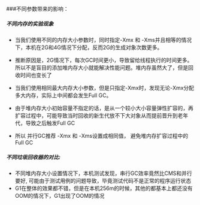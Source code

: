  ###不同参数带来的影响：
 ##### 不同内存的实验现象
  * 当我们使用不同的内存大小参数时，同时指定-Xmx 和 -Xms并且相等的情况下，本机在2G和4G情况下分配，反而2G的生成对象次数更多。
  * 推断原因是，2G情况下，每次GC时间更小，导致留给线程执行的时间更多。 所以不是盲目的添加堆内存大小就能解决性能问题。堆内存虽然大了，但是回收时间也变长了
  
  * 当我们使用相同最大内存大小参数，但是只指定-Xmx时，发现无论-Xmx分配多大内存，实际上中间都会发生Full GC。
  * 由于堆内存大小初始容量不指定的话，是从一个较小大小容量弹性扩容的，再扩容过程中，可能导致当时回收的新生代放不下大对象从而提前晋升到老年代，导致之后触发Full GC
  * 所以 并行GC推荐 -Xmx 和 -Xms设置成相同值， 避免堆内存扩容过程中的Full GC

 ##### 不同垃圾回收器的对比:
 * 不同堆内存大小设置情况下，本机测试发现，串行GC效率竟然比CMS和并行要好, 可能由于测试用例的问题导致，毕竟测试代码不是正常的程序运行状态
 * G1在整体的效果都不错，但是在本机256m的时候，其他的都基本上都还没有OOM的情况下，G1出现了OOM的情况
 